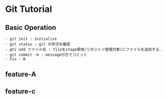# Git Tutorial
## Basic Operation
    - git init : initialize
    - git status : git の状況を確認
    - gti add ファイル名 : fileをstage領域(リポジトリ管理対象)にファイルを追加する.
    - git commit -m : message付きでコミット
    - Fix - B

## feature-A
## feature-c
